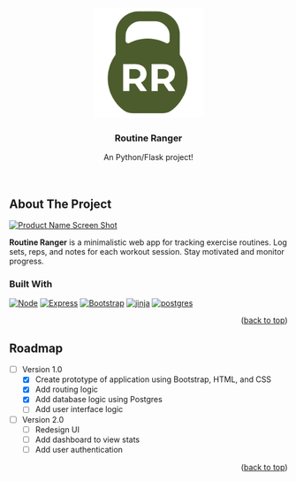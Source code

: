 <a name="readme-top"></a>


<!-- PROJECT LOGO -->
<br />
<div align="center">
  <a href="https://github.com/othneildrew/Best-README-Template">
    <img src="static/images/logo-olive.png" alt="Logo" width="" height="200px">
  </a>

  <h3 align="center">Routine Ranger</h3>

  <p align="center">
    An Python/Flask project!
    <br />
    <br />
    <br />
  </p>
</div>



<!-- TABLE OF CONTENTS --



<!-- ABOUT THE PROJECT -->
## About The Project

[![Product Name Screen Shot][product-screenshot]](https://example.com)

 **Routine Ranger**  is a minimalistic web app for tracking exercise routines. Log sets, reps, and notes for each workout session. Stay motivated and monitor progress.






### Built With

[![Node][Node.js]][Node-url]
[![Express][Express.js]][Express-url]
[![Bootstrap][Bootstrap.com]][Bootstrap-url]
[![jinja][jinja.com]][jinja-url]
[![postgres][postgres.com]][postgres-url]

<p align="right">(<a href="#readme-top">back to top</a>)</p>

<!-- ROADMAP -->
## Roadmap

- [ ] Version 1.0
    - [x] Create prototype of application using Bootstrap, HTML, and CSS
    - [x] Add routing logic
    - [x] Add database logic using Postgres
    - [ ] Add user interface logic
- [ ] Version 2.0 
    - [ ] Redesign UI
    - [ ] Add dashboard to view stats
    - [ ] Add user authentication

<p align="right">(<a href="#readme-top">back to top</a>)</p>

<!-- GETTING STARTED
## Getting Started

To get a local copy up and running follow these simple steps.

### Prerequisites

This is an example of how to list things you need to use the software and how to install them.
* npm
  ```sh
  npm install npm@latest -g
  ```

### Installation

Below is an example of how you can instruct your audience on installing and setting up your app. This template doesn't rely on any external dependencies or services.

1. Clone the repo
   ```sh
   git clone https://github.com/your_username_/Project-Name.git
   ```
2. Install NPM packages
   ```sh
   npm install
   ```
<!-- 4. Enter your API in `config.js`
   ```js
   const API_KEY = 'ENTER YOUR API';
   ``` -->


<!-- MARKDOWN LINKS & IMAGES -->
<!-- https://www.markdownguide.org/basic-syntax/#reference-style-links -->
[product-screenshot]: static/images/screenshot.png
[Node.js]: https://img.shields.io/badge/python-F6CF43?style=for-the-badge&logo=python&logoColor=366D9C
[Node-url]: https://www.python.org/
[Express.js]: https://img.shields.io/badge/Flask-ffffff?style=for-the-badge&logo=flask&logoColor=A20B0B
[Express-url]: https://expressjs.com
[Bootstrap.com]: https://img.shields.io/badge/Bootstrap-563D7C?style=for-the-badge&logo=bootstrap&logoColor=white
[Bootstrap-url]: https://getbootstrap.com
[Jinja.com]: https://img.shields.io/badge/jinja-lightgray?style=for-the-badge&logo=jinja&logoColor=black
[Jinja-url]: https://jinja.palletsprojects.com/en/3.1.x/
[Postgres.com]: https://img.shields.io/badge/postgresql-31648C?style=for-the-badge&logo=postgresql&logoColor=white
[Postgres-url]: https://www.postgresql.org/